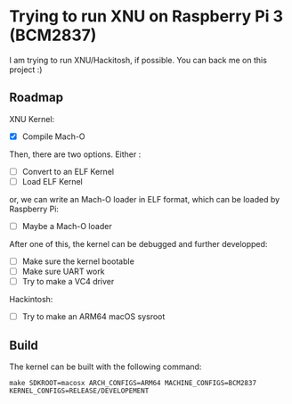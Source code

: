 # Trying to run XNU on Raspberry Pi 3 (BCM2837)

I am trying to run XNU/Hackitosh, if possible. You can back me on this project :)

## Roadmap

XNU Kernel:

- [x] Compile Mach-O

Then, there are two options. Either :

- [ ] Convert to an ELF Kernel
- [ ] Load ELF Kernel

or, we can write an Mach-O loader in ELF format, which can be loaded by Raspberry Pi:

- [ ] Maybe a Mach-O loader

After one of this, the kernel can be debugged and further developped:

- [ ] Make sure the kernel bootable
- [ ] Make sure UART work
- [ ] Try to make a VC4 driver

Hackintosh:

- [ ] Try to make an ARM64 macOS sysroot

## Build

The kernel can be built with the following command:

```
make SDKROOT=macosx ARCH_CONFIGS=ARM64 MACHINE_CONFIGS=BCM2837 KERNEL_CONFIGS=RELEASE/DEVELOPEMENT
```

